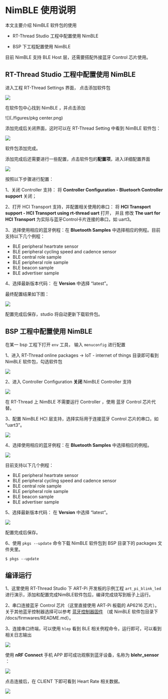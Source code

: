 # NimBLE 使用说明

本文主要介绍 NimBLE 软件包的使用

-   RT-Thread Studio 工程中配置使用 NimBLE

-   BSP 下工程配置使用 NimBLE

目前 NimBLE 支持 BLE Host 层，还需要搭配外接蓝牙 Control 芯片使用。

## RT-Thread Studio 工程中配置使用 NimBLE

进入工程 RT-Thread Settings 界面， 点击添加软件包

![](./figures/setting.png)

在软件包中心找到 NimBLE ，并点击添加

![](./figures/pkg center.png)

添加完成后关闭界面，这时可以在 RT-Thread Setting 中看到 NimBLE 软件包：

![](./figures/nimble.png)

软件包添加完成。

添加完成后还需要进行一些配置，点击软件包的**配置项**，进入详细配置界面

![](./figures/config.png)



按照以下步骤进行配置：

1、关闭 Controller 支持： 将 **Controller Configuration - Bluetoorh Controller support** 关闭；

2、打开 HCI Transport 支持，并配置相关使用的串口： 将 **HCI Transport support - HCI Transport using rt-thread uart** 打开， 并且 修改 **The uart for HCI Transport** 为实际与蓝牙Control卡片连接的串口，如 uart3。

3、选择使用相应的蓝牙例程：在 **Bluetooth Samples** 中选择相应的例程。目前支持以下几个例程：

-   BLE peripheral heartrate sensor
-   BLE peripheral cycling speed and cadence sensor
-   BLE central role sample
-   BLE peripheral role sample
-   BLE beacon sample
-   BLE advertiser sample

4、选择最新版本代码： 在 **Version** 中选择 “latest”。

最终配置结果如下图：

![](./figures/config-done.png)

配置完成后保存，studio 将自动更新下载软件包。



## BSP 工程中配置使用 NimBLE

在某一 bsp 工程下打开 `env` 工具， 输入 `menuconfig` 进行配置

1、进入 RT-Thread online packages → IoT - internet of things 目录即可看到 NimBLE 软件包，勾选软件包

![](./figures/bsp-nimble-using.png)

2、进入 Controller Configuration **关闭** NimBLE Controller 支持

![](./figures/bsp-nimble-controller.png)

在 RT-Thread 上 NimBLE 不需要运行 Controller ，使用 蓝牙 Control 芯片代替。

3、配置 NimBLE HCI 层支持，选择实际用于连接蓝牙 Control 芯片的串口，如 “uart3”。

![](./figures/bsp-nimble-hci-uart.png)

4、选择使用相应的蓝牙例程：在 **Bluetooth Samples** 中选择相应的例程。

![](./figures/bsp-nimble-samples.png)

目前支持以下几个例程：

-   BLE peripheral heartrate sensor
-   BLE peripheral cycling speed and cadence sensor
-   BLE central role sample
-   BLE peripheral role sample
-   BLE beacon sample
-   BLE advertiser sample

5、选择最新版本代码： 在 **Version** 中选择 “latest”。

![](./figures/bsp-nimble-version.png)

配置完成后保存。

6、使用 `pkgs --update` 命令下载 NimBLE 软件包到 BSP 目录下的 packages 文件夹里。

```shell
$ pkgs --update
```



## 编译运行

1、这里使用 RT-Thread Studio 下 ART-Pi 开发板的示例工程 ` art_pi_blink_led ` 进行演示，添加和配置完成NimBLE软件包后，编译完成烧写到板子上运行。

2、串口连接蓝牙 Control 芯片（这里直接使用 ART-Pi 板载的 AP6216 芯片）。关于其他蓝牙控制器选择可以参考 [蓝牙控制器固件](https://github.com/RT-Thread-packages/nimble/tree/master/docs/firmwares) （或 NimBLE 软件包目录下 /docs/firmwares/README.md）。

3、连接串口终端，可以使用 `hlep` 看到 BLE 相关例程命令，运行即可，可以看到相关日志输出

![](./figures/sample-run.png)

使用 **nRF Connect** 手机 APP 即可成功观察到蓝牙设备，名称为 **blehr_sensor** ：

![](./figures/app.jpg)



 点击连接后，在 CLIENT 下即可看到 Heart Rate 相关数据。

![](./figures/app-connect.jpg)

